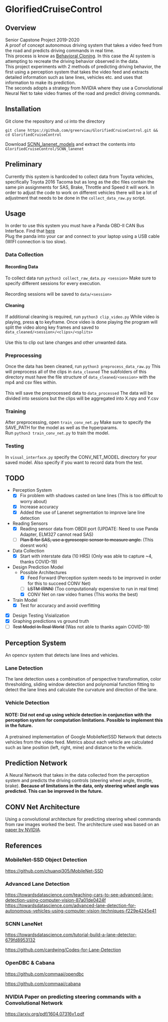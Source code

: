 # GlorifiedCruiseControl

## Overview
Senior Capstone Project 2019-2020<br/>
A proof of concept autonomous driving system that takes a video feed from the road and predicts driving commands in real time.<br/>
This process is know as [Behavioral Cloning](https://arxiv.org/abs/1805.01954). In this case the AI system is attempting to recreate the driving behavior observed in the data.<br/>
This project experiments with 2 methods of predicting driving behavior, the first using a perception system that takes the video feed and extracts detailed information such as lane lines, vehicles etc. and uses that information to make its prediction.<br/>
The seconds adopts a strategy from NVIDIA where they use a Convolutional Neural Net to take video frames of the road and predict driving commands.<br/>

## Installation
Git clone the repository and ```cd``` into the directory
``` 
git clone https://github.com/greerviau/GlorifiedCruiseControl.git && cd GlorifiedCruiseControl
```
Download [SCNN_lanenet_models](https://drive.google.com/open?id=1Z2HSItBayCRa3pg1CEn0S_xn8LLLwIGD) and extract the contents into ```GlorifiedCruiseControl/SCNN_lanenet```

## Preliminary
Currently this system is hardcoded to collect data from Toyota vehicles, specifically Toyota 2016 Tacoma but as long as the dbc files contain the same pin assignments for SAS, Brake, Throttle and Speed it will work. In order to adjust the code to work on different vehicles there will be a lot of adjustment that needs to be done in the ```collect_data_raw.py``` script.
## Usage 
In order to use this system you must have a Panda OBD-II CAN Bus Interface. Find that [here](https://comma.ai/shop/products/panda-obd-ii-dongle)<br/>
Plug the panda into your car and connect to your laptop using a USB cable (WIFI connection is too slow).
### Data Collection
#### Recording Data
To collect data run ```python3 collect_raw_data.py <session>``` Make sure to specify different sessions for every execution.<br/>  
Recording sessions will be saved to ```data/<session>```
#### Cleaning
If additional cleaning is required, run ```python3 clip_video.py``` While video is playing, press **q** to keyframe. Once video is done playing the program will split the video along key frames and saved to ```data_cleaned/<session>/<clips>/<splits>```<br/>   
Use this to clip out lane changes and other unwanted data.<br/>   
### Preprocessing
Once the data has been cleaned, run ```python3 preprocess_data_raw.py``` This will preprocess all of the clips in ```data_cleaned``` The subfolders of this directory must have the file structure of ```data_cleaned/<session>``` with the mp4 and csv files within.<br/>  
This will save the preprocessed data to ```data_processed``` The data will be divided into sessions but the clips will be aggregated into X.npy and Y.csv<br/>    
### Training
After preprocessing, open ```train_conv_net.py``` Make sure to specify the SAVE_PATH for the model as well as the hyperparams.<br/> 
Run ```python3 train_conv_net.py``` to train the model.
### Testing
In ```visual_interface.py``` specify the CONV_NET_MODEL directory for your saved model. Also specify if you want to record data from the test.<br/>

## TODO
* Perception System
  * [x] Fix problem with shadows casted on lane lines (This is too difficult to worry about)
  * [x] Increase accuracy
  * [x] Added the use of Lanenet segmentation to improve lane line detection
* Reading Sensors
  * [x] Reading sensor data from OBDII port (UPDATE: Need to use Panda Adapter, ELM327 cannot read SAS)
  * [ ] ~~Plan B for SAS, use a gyroscopic sensor to measure angle.~~ (This doesnt work)
* Data Collection
  * [x] Start with interstate data (10 HRS) (Only was able to capture ~4, thanks COVID-19)
* Design Prediction Model
  * Possible Architectures
    * [x] Feed Forward (Perception system needs to be improved in order for this to succeed CONV Net)
    * [ ] ~~LSTM (RNN)~~ (Too computationaly expensive to run in real time)
    * [x] CONV Net on raw video frames (This works the best)
* Train Model
  * [x] Test for accuracy and avoid overfitting
* [x] Design Testing Visialization
* [x] Graphing predictions vs ground truth
* [ ] ~~Test Model In Real World~~ (Was not able to thanks again COVID-19)

## Perception System
An opencv system that detects lane lines and vehicles. 

### Lane Detection
The lane detection uses a combination of perspective transformation, color thresholding, sliding window detection and polynomial function fitting to detect the lane lines and calculate the curvature and direction of the lane.

### Vehicle Detection
#### NOTE: Did not end up using vehicle detection in conjunction with the perception system for computation limitations. Possible to implement this in the future.
A pretrained implementation of Google MobileNetSSD Network that detects vehicles from the video feed. Metrics about each vehicle are calculated such as lane position (left, right, mine) and distance to the vehicle.

## Prediction Network
A Neural Network that takes in the data collected from the perception system and predicts the driving controls (steering wheel angle, throttle, brake). **Because of limitations in the data, only steering wheel angle was predicted. This can be improved in the future.**

## CONV Net Architecture
Using a convolutional architecture for predicting steering wheel commands from raw images worked the best. The architecture used was based on an [paper by NVIDIA](https://arxiv.org/pdf/1604.07316v1.pdf).

## References
### MobileNet-SSD Object Detection
https://github.com/chuanqi305/MobileNet-SSD
### Advanced Lane Detection
https://towardsdatascience.com/teaching-cars-to-see-advanced-lane-detection-using-computer-vision-87a01de0424f
https://towardsdatascience.com/advanced-lane-detection-for-autonomous-vehicles-using-computer-vision-techniques-f229e4245e41
### SCNN LaneNet
https://towardsdatascience.com/tutorial-build-a-lane-detector-679fd8953132

https://github.com/cardwing/Codes-for-Lane-Detection
### OpenDBC & Cabana
https://github.com/commaai/opendbc

https://github.com/commaai/cabana
### NVIDIA Paper on predicting steering commands with a Convolutional Network
https://arxiv.org/pdf/1604.07316v1.pdf
